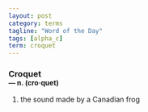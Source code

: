 ```yaml
---
layout: post
category: terms
tagline: "Word of the Day"
tags: [alpha_c]
term: croquet
---
```


<h3>Croquet<br/> <small>&mdash; n. (cro<span>&middot;</span>quet)</small></h3>
<p><ol><li>the sound made by a Canadian frog</li>
</ol></p>
